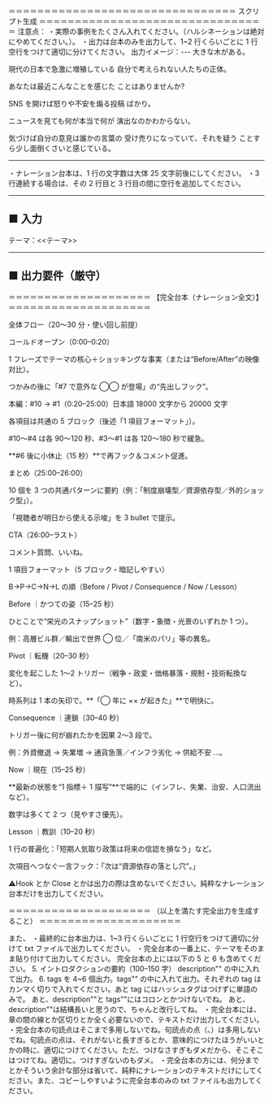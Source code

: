＝＝＝＝＝＝＝＝＝＝＝＝＝＝＝＝＝＝＝＝＝＝＝＝＝＝＝＝＝＝＝＝
スクリプト生成
＝＝＝＝＝＝＝＝＝＝＝＝＝＝＝＝＝＝＝＝＝＝＝＝＝＝＝＝＝＝＝＝
注意点：
・実際の事例をたくさん入れてください。（ハルシネーションは絶対にやめてください。）。
・出力は台本のみを出力して、1~2 行くらいごとに 1 行空行をつけて適切に分けてください。
出力イメージ：---
大きな木がある。

現代の日本で急激に増殖している
自分で考えられない人たちの正体。

あなたは最近こんなことを感じた
ことはありませんか?

SNS を開けば怒りや不安を煽る投稿
ばかり。

ニュースを見ても何が本当で何が
演出なのかわからない。

気づけば自分の意見は誰かの言葉の
受け売りになっていて、それを疑う
ことすら少し面倒くさいと感じている。

---

・ナレーション台本は、1 行の文字数は大体 25 文字前後にしてください。
・3 行連続する場合は、その 2 行目と 3 行目の間に空行を追加してください。

---

## ■ 入力

テーマ：<<テーマ>>

---

## ■ 出力要件（厳守）

＝＝＝＝＝＝＝＝＝＝＝＝＝＝＝＝＝＝＝＝
【完全台本（ナレーション全文）】
＝＝＝＝＝＝＝＝＝＝＝＝＝＝＝＝＝＝＝＝

全体フロー（20〜30 分・使い回し前提）

コールドオープン（0:00–0:20）

1 フレーズでテーマの核心＋ショッキングな事実（または“Before/After”の映像対比）。

つかみの後に「#7 で意外な ◯◯ が登場」の“先出しフック”。

本編：#10 → #1（0:20–25:00）日本語 18000 文字から 20000 文字

各項目は共通の 5 ブロック（後述「1 項目フォーマット」）。

#10〜#4 は各 90〜120 秒、#3〜#1 は各 120〜180 秒で緩急。

**#6 後に小休止（15 秒）**で再フック＆コメント促進。

まとめ（25:00–26:00）

10 個を 3 つの共通パターンに要約（例：「制度崩壊型／資源依存型／外的ショック型」）。

「視聴者が明日から使える示唆」を 3 bullet で提示。

CTA（26:00–ラスト）

コメント質問、いいね。

1 項目フォーマット（5 ブロック・暗記しやすい）

B→P→C→N→L の順（Before / Pivot / Consequence / Now / Lesson）

Before ｜かつての姿（15–25 秒）

ひとことで“栄光のスナップショット”（数字・象徴・光景のいずれか 1 つ）。

例：高層ビル群／輸出で世界 ◯ 位／「南米のパリ」等の異名。

Pivot ｜転機（20–30 秒）

変化を起こした 1〜2 トリガー（戦争・政変・価格暴落・規制・技術転換など）。

時系列は 1 本の矢印で。**「◯ 年に ×× が起きた」**で明快に。

Consequence ｜連鎖（30–40 秒）

トリガー後に何が崩れたかを因果 2〜3 段で。

例：外資撤退 → 失業増 → 通貨急落／インフラ劣化 → 供給不安 …。

Now ｜現在（15–25 秒）

**最新の状態を“1 指標＋ 1 描写”**で端的に（インフレ、失業、治安、人口流出など）。

数字は多くて 2 つ（見やすさ優先）。

Lesson ｜教訓（10–20 秒）

1 行の普遍化：「短期人気取り政策は将来の信認を損なう」など。

次項目へつなぐ一言フック：「次は“資源依存の落とし穴”。」

⚠️Hook とか Close とかは出力の際は含めないでください。純粋なナレーション台本だけを出力してください。

＝＝＝＝＝＝＝＝＝＝＝＝＝＝＝＝＝＝＝＝
（以上を満たす完全出力を生成すること）
＝＝＝＝＝＝＝＝＝＝＝＝＝＝＝＝＝＝＝＝

また、
・最終的に台本出力は、1~3 行くらいごとに 1 行空行をつけて適切に分けて txt ファイルで出力してください。
・完全台本の一番上に、テーマをそのまま貼り付けて出力してください。
完全台本の上には以下の 5 と 6 も含めてください。 5. イントロダクションの要約（100–150 字）
description"" の中に入れて出力。 6. tags を 4~6 個出力。tags"" の中に入れて出力。それぞれの tag はカンマく切りで入れてください。あと tag にはハッシュタグはつけずに単語のみで。
あと、description""と tags""にはコロンとかつけないでね。
あと、description""は結構長いと思うので、ちゃんと改行してね。
・完全台本には、章の間の線とか区切りとか全く必要ないので、テキストだけ出力してください。
・完全台本の句読点はそこまで多用しないでね。句読点の点（、）は多用しないでね。句読点の点は、それがないと長すぎるとか、意味的につけたほうがいいとかの時に、適切につけてください。ただ、つけなさすぎもダメだから、そこそこはつけてね。適切に。つけすぎないのもダメ。
・完全台本の方には、何分までとかそういう余計な部分は省いて、純粋にナレーションのテキストだけにしてください。また、コピーしやすいように完全台本のみの txt ファイルも出力してください。
